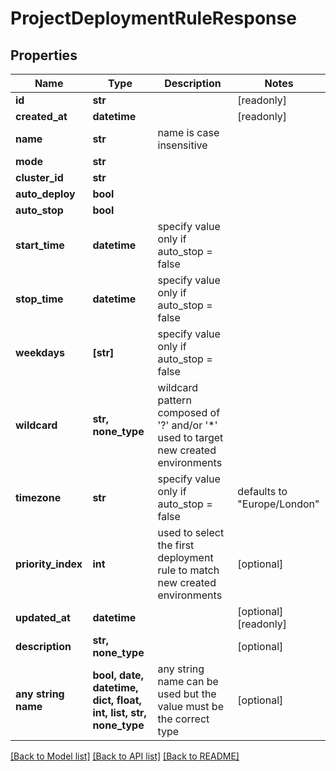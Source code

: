 # ProjectDeploymentRuleResponse


## Properties
Name | Type | Description | Notes
------------ | ------------- | ------------- | -------------
**id** | **str** |  | [readonly] 
**created_at** | **datetime** |  | [readonly] 
**name** | **str** | name is case insensitive | 
**mode** | **str** |  | 
**cluster_id** | **str** |  | 
**auto_deploy** | **bool** |  | 
**auto_stop** | **bool** |  | 
**start_time** | **datetime** | specify value only if auto_stop &#x3D; false | 
**stop_time** | **datetime** | specify value only if auto_stop &#x3D; false | 
**weekdays** | **[str]** | specify value only if auto_stop &#x3D; false | 
**wildcard** | **str, none_type** | wildcard pattern composed of &#39;?&#39; and/or &#39;*&#39; used to target new created environments | 
**timezone** | **str** | specify value only if auto_stop &#x3D; false | defaults to "Europe/London"
**priority_index** | **int** | used to select the first deployment rule to match new created environments | [optional] 
**updated_at** | **datetime** |  | [optional] [readonly] 
**description** | **str, none_type** |  | [optional] 
**any string name** | **bool, date, datetime, dict, float, int, list, str, none_type** | any string name can be used but the value must be the correct type | [optional]

[[Back to Model list]](../README.md#documentation-for-models) [[Back to API list]](../README.md#documentation-for-api-endpoints) [[Back to README]](../README.md)


